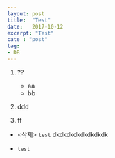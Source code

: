 ```yaml
---
layout: post
title:  "Test"
date:   2017-10-12
excerpt: "Test"
cate : "post"
tag:
- DB
---
```


1. ??
    * aa
    * bb

2. ddd
3. ff


* <삭제> `test` dkdkdkdkdkdkdkdk

* `test`


